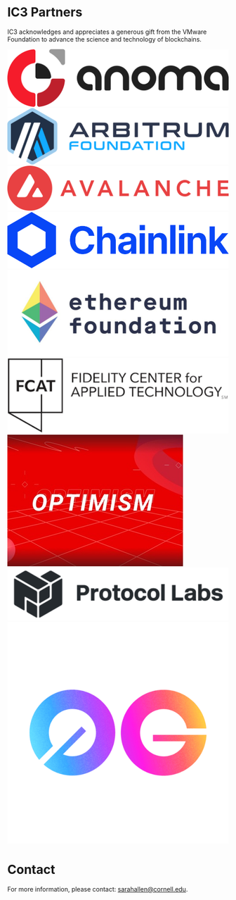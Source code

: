 # IC3 Partners

IC3 acknowledges and appreciates a generous gift from the VMware
Foundation to advance the science and technology of blockchains. <br>

<!---
<div class="ui center aligned basic segment">
    <div class="ui small images">     
	<img class="ui image sponsor logo" id="Anoma Foundation" src="images/partners/Anoma.png">
	<img class="ui image sponsor logo" id="Arbitrum Foundation" src="images/partners/AF navy.png"> 
	<img class="ui image sponsor logo" id="avalabs" src="images/partners/Avalanche.png">
	<img class="ui image sponsor logo" id="chainlink" src="images/partners/Chainlink.png">
	<img class="ui image sponsor logo" id="ethereum" src="images/partners/EF.jpeg">
	<img class="ui image sponsor logo" id="fidelity fcat" src="images/partners/FCAT.png">
	<img class="ui image sponsor logo" id="Optimism" src="images/partners/Optimism.jpg">    
	<img class="ui image sponsor logo" id="protocollabs" src="images/partners/protocol.png">
	<img class="ui image sponsor logo" id="Zero Gravity Labs" src="images/partners/0G.png">    
    </div>
</div>
--->

<div class="ui center aligned basic segment">
  <div class="ui small images">
    <img class="ui image sponsor logo" id="Anoma Foundation" src="../images/partners/Anoma.png" />
    <img class="ui image sponsor logo" id="Arbitrum Foundation" src="../images/partners/AF navy.png" />
    <img class="ui image sponsor logo" id="avalabs" src="../images/partners/Avalanche.png" />
    <img class="ui image sponsor logo" id="chainlink" src="../images/partners/Chainlink.png" />  
  </div>
  <div class="ui small images">
    <img class="ui image sponsor logo" id="ethereum" src="../images/partners/EF.jpeg" />	  
    <img class="ui image sponsor logo" id="fidelity fcat" src="../images/partners/FCAT.png" />
    <img class="ui image sponsor logo" id="Optimism" src="../images/partners/Optimism.jpg" />	  
    <img class="ui image sponsor logo" id="protocollabs" src="../images/partners/protocol.png" />
    <img class="ui image sponsor logo" id="Zero Gravity Labs" src="../images/partners/0G.png" /> 
  </div>
</div>

# Contact

For more information, please contact: [sarahallen@cornell.edu](mailto:sarahallen@cornell.edu).

